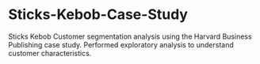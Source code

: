# Sticks-Kebob-Case-Study
Sticks Kebob Customer segmentation analysis using the Harvard Business Publishing case study. Performed exploratory analysis to understand customer characteristics. 
